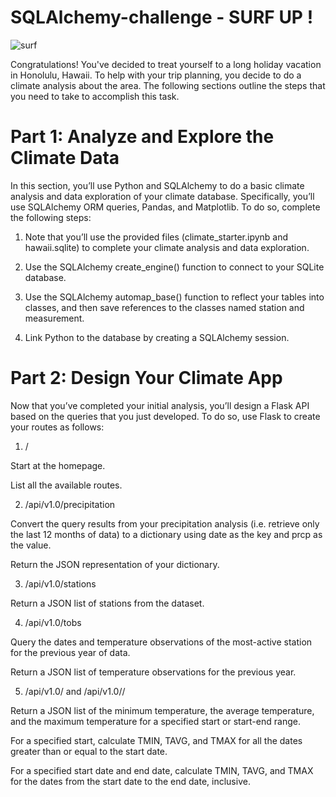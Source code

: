 # SQLAlchemy-challenge - SURF UP !
![surf](https://cdn.hovia.com/app/uploads/retro-surf-mural-wallpaper-Plain.jpg)

Congratulations! You've decided to treat yourself to a long holiday vacation in Honolulu, Hawaii. To help with your trip planning, you decide to do a climate analysis about the area. The following sections outline the steps that you need to take to accomplish this task.

# Part 1: Analyze and Explore the Climate Data

In this section, you’ll use Python and SQLAlchemy to do a basic climate analysis and data exploration of your climate database. Specifically, you’ll use SQLAlchemy ORM queries, Pandas, and Matplotlib. To do so, complete the following steps:

1. Note that you’ll use the provided files (climate_starter.ipynb and hawaii.sqlite) to complete your climate analysis and data exploration.

2. Use the SQLAlchemy create_engine() function to connect to your SQLite database.

3. Use the SQLAlchemy automap_base() function to reflect your tables into classes, and then save references to the classes named station and measurement.

4. Link Python to the database by creating a SQLAlchemy session.


# Part 2: Design Your Climate App

Now that you’ve completed your initial analysis, you’ll design a Flask API based on the queries that you just developed. To do so, use Flask to create your routes as follows:

1. /

Start at the homepage.

List all the available routes.

2. /api/v1.0/precipitation

Convert the query results from your precipitation analysis (i.e. retrieve only the last 12 months of data) to a dictionary using date as the key and prcp as the value.

Return the JSON representation of your dictionary.

3. /api/v1.0/stations

Return a JSON list of stations from the dataset.

4. /api/v1.0/tobs

Query the dates and temperature observations of the most-active station for the previous year of data.

Return a JSON list of temperature observations for the previous year.

5. /api/v1.0/<start> and /api/v1.0/<start>/<end>

Return a JSON list of the minimum temperature, the average temperature, and the maximum temperature for a specified start or start-end range.

For a specified start, calculate TMIN, TAVG, and TMAX for all the dates greater than or equal to the start date.

For a specified start date and end date, calculate TMIN, TAVG, and TMAX for the dates from the start date to the end date, inclusive.

